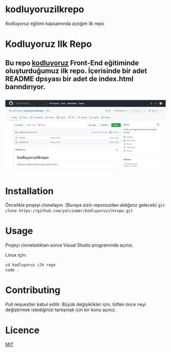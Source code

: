 # kodluyoruzilkrepo
Kodluyoruz eğitimi kapsamında açtığım ilk repo

# Kodluyoruz Ilk Repo
Bu repo [kodluyoruz](https://kodluyoruz.org/tr/kodluyoruz/) Front-End eğitiminde oluşturduğumuz ilk repo. İçerisinde bir adet README dpsyası bir adet de index.html barındırıyor.
---
![proje_resmi](proje_resmi.png)
---

# Installation
Öncelikle projeyi clonelayın. (Buraya sizin reponuzdan aldığınız gelecek)
`git clone https://github.com/yalcinmer/kodluyoruzilkrepo.git`

# Usage
Projeyi cloneladıktan sonra Visual Studio programında açınız.

Linux için:
```
cd kodluyoruz ilk repo
code .
```

# Contributing
Pull requestler kabul edilir. Büyük değişiklikler için, lütfen önce neyi değiştirmek istediğinizi tartışmak için bir konu açınız.

# Licence
[MIT](https://choosealicense.com/licenses/mit/)
